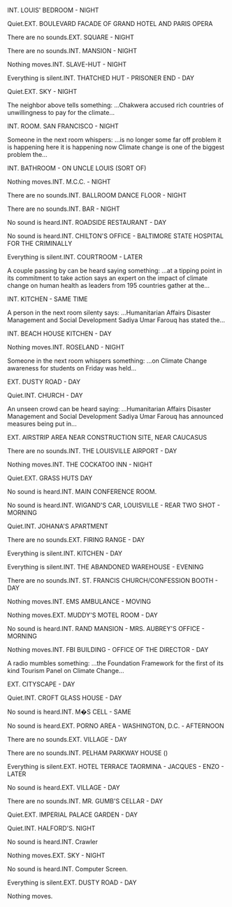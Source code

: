 INT. LOUIS' BEDROOM - NIGHT

Quiet.EXT. BOULEVARD FACADE OF GRAND HOTEL AND PARIS OPERA

There are no sounds.EXT. SQUARE - NIGHT

There are no sounds.INT. MANSION - NIGHT

Nothing moves.INT. SLAVE-HUT - NIGHT

Everything is silent.INT. THATCHED HUT - PRISONER END - DAY

Quiet.EXT. SKY - NIGHT

The neighbor above tells something: ...Chakwera accused rich countries of unwillingness to pay for the climate...

INT. ROOM. SAN FRANCISCO - NIGHT

Someone in the next room whispers: ...is no longer some far off problem it is happening here it is happening now Climate change is one of the biggest problem the...

INT. BATHROOM - ON UNCLE LOUIS (SORT OF)

Nothing moves.INT. M.C.C. - NIGHT

There are no sounds.INT. BALLROOM DANCE FLOOR - NIGHT

There are no sounds.INT. BAR - NIGHT

No sound is heard.INT. ROADSIDE RESTAURANT - DAY

No sound is heard.INT. CHILTON'S OFFICE - BALTIMORE STATE HOSPITAL FOR THE CRIMINALLY

Everything is silent.INT. COURTROOM - LATER

A couple passing by can be heard saying something: ...at a tipping point in its commitment to take action says an expert on the impact of climate change on human health as leaders from 195 countries gather at the...

INT. KITCHEN - SAME TIME

A person in the next room silenty says: ...Humanitarian Affairs Disaster Management and Social Development Sadiya Umar Farouq has stated the...

INT. BEACH HOUSE KITCHEN - DAY

Nothing moves.INT. ROSELAND - NIGHT

Someone in the next room whispers something: ...on Climate Change awareness for students on Friday was held...

EXT. DUSTY ROAD - DAY

Quiet.INT. CHURCH - DAY

An unseen crowd can be heard saying: ...Humanitarian Affairs Disaster Management and Social Development Sadiya Umar Farouq has announced measures being put in...

EXT. AIRSTRIP AREA NEAR CONSTRUCTION SITE, NEAR CAUCASUS

There are no sounds.INT. THE LOUISVILLE AIRPORT - DAY

Nothing moves.INT. THE COCKATOO INN - NIGHT

Quiet.EXT. GRASS HUTS DAY

No sound is heard.INT. MAIN CONFERENCE ROOM.

No sound is heard.INT. WIGAND'S CAR, LOUISVILLE - REAR TWO SHOT - MORNING

Quiet.INT. JOHANA'S APARTMENT

There are no sounds.EXT. FIRING RANGE - DAY

Everything is silent.INT. KITCHEN - DAY

Everything is silent.INT. THE ABANDONED WAREHOUSE - EVENING

There are no sounds.INT. ST. FRANCIS CHURCH/CONFESSION BOOTH - DAY

Nothing moves.INT. EMS AMBULANCE - MOVING

Nothing moves.EXT. MUDDY'S MOTEL ROOM - DAY

No sound is heard.INT. RAND MANSION - MRS. AUBREY'S OFFICE - MORNING

Nothing moves.INT. FBI BUILDING - OFFICE OF THE DIRECTOR - DAY

A radio mumbles something: ...the Foundation Framework for the first of its kind Tourism Panel on Climate Change...

EXT. CITYSCAPE - DAY

Quiet.INT. CROFT GLASS HOUSE - DAY

No sound is heard.INT. M�S CELL - SAME

No sound is heard.EXT. PORNO AREA - WASHINGTON, D.C. - AFTERNOON

There are no sounds.EXT. VILLAGE - DAY

There are no sounds.INT. PELHAM PARKWAY HOUSE ()

Everything is silent.EXT. HOTEL TERRACE TAORMINA - JACQUES - ENZO - LATER

No sound is heard.EXT. VILLAGE - DAY

There are no sounds.INT. MR. GUMB'S CELLAR - DAY

Quiet.EXT. IMPERIAL PALACE GARDEN - DAY

Quiet.INT. HALFORD'S. NIGHT

No sound is heard.INT. Crawler

Nothing moves.EXT. SKY - NIGHT

No sound is heard.INT. Computer Screen.

Everything is silent.EXT. DUSTY ROAD - DAY

Nothing moves.